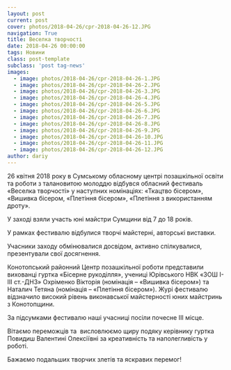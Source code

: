 ```yaml
---
layout: post
current: post
cover: photos/2018-04-26/cpr-2018-04-26-12.JPG
navigation: True
title: Веселка творчості
date: 2018-04-26 00:00:00
tags: Новини
class: post-template
subclass: 'post tag-news'
images:
  - image: photos/2018-04-26/cpr-2018-04-26-1.JPG
  - image: photos/2018-04-26/cpr-2018-04-26-2.JPG
  - image: photos/2018-04-26/cpr-2018-04-26-3.JPG
  - image: photos/2018-04-26/cpr-2018-04-26-4.JPG
  - image: photos/2018-04-26/cpr-2018-04-26-5.JPG
  - image: photos/2018-04-26/cpr-2018-04-26-6.JPG
  - image: photos/2018-04-26/cpr-2018-04-26-7.JPG
  - image: photos/2018-04-26/cpr-2018-04-26-8.JPG
  - image: photos/2018-04-26/cpr-2018-04-26-9.JPG
  - image: photos/2018-04-26/cpr-2018-04-26-10.JPG
  - image: photos/2018-04-26/cpr-2018-04-26-11.JPG
  - image: photos/2018-04-26/cpr-2018-04-26-12.JPG
author: dariy
---
```


26 квітня 2018 року в Сумському обласному центрі позашкільної освіти та роботи з талановитою молоддю відбувся обласний фестиваль «Веселка творчості» у наступних номінаціях: «Ткацтво бісером», «Вишивка бісером, «Плетіння бісером», «Плетіння з використанням дроту».

У заході взяли участь  юні майстри Сумщини від 7 до 18 років.

У рамках фестивалю відбулися творчі майстерні, авторські виставки.

Учасники заходу обмінювалися досвідом, активно спілкувалися, презентували свої досягнення.

Конотопський районний Центр позашкільної роботи представили вихованці гуртка «Бісерне рукоділля», учениці Юрівського НВК «ЗОШ І-ІІІ ст.-ДНЗ»  Охріменко Вікторія (номінація – «Вишивка бісером») та Наталич Тетяна (номінація – «Плетіння бісером»). Журі фестивалю відзначило високий рівень виконавської майстерності юних майстринь з Конотопщини.

За підсумками фестивалю наші учасниці  посіли почесне ІІІ місце.

Вітаємо переможців та  висловлюємо щиру подяку керівнику гуртка Повидиш Валентині Олексіївні за креативність та наполегливість у роботі.

Бажаємо подальших творчих злетів та яскравих перемог!
